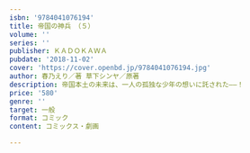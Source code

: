 ```yaml
---
isbn: '9784041076194'
title: 帝国の神兵　（５）
volume: ''
series: ''
publisher: ＫＡＤＯＫＡＷＡ
pubdate: '2018-11-02'
cover: 'https://cover.openbd.jp/9784041076194.jpg'
author: 春乃えり／著 草下シンヤ／原著
description: 帝国本土の未来は、一人の孤独な少年の想いに託された――！
price: '580'
genre: ''
target: 一般
format: コミック
content: コミックス・劇画

---
```

